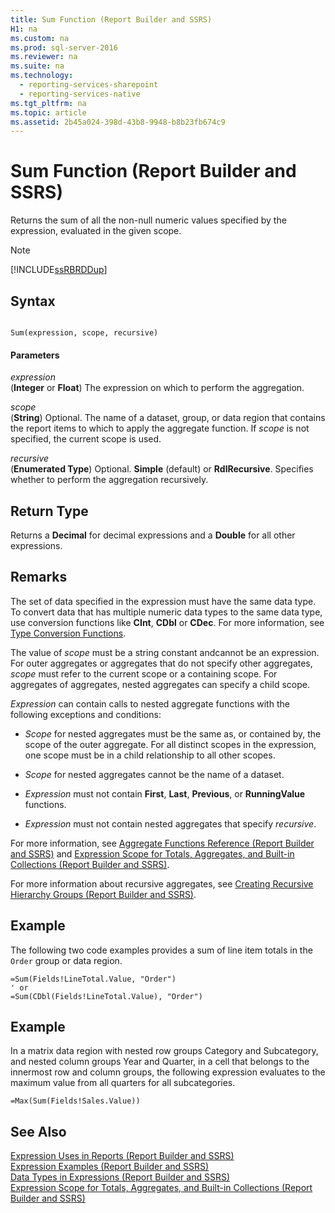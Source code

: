 ```yaml
---
title: Sum Function (Report Builder and SSRS)
H1: na
ms.custom: na
ms.prod: sql-server-2016
ms.reviewer: na
ms.suite: na
ms.technology: 
  - reporting-services-sharepoint
  - reporting-services-native
ms.tgt_pltfrm: na
ms.topic: article
ms.assetid: 2b45a024-398d-43b8-9948-b8b23fb674c9
---
```

# Sum Function (Report Builder and SSRS)
  Returns the sum of all the non-null numeric values specified by the expression, evaluated in the given scope.  
  
> [!NOTE]  
>  [!INCLUDE[ssRBRDDup](../../Topics/TopicNameContainA/includes/ssRBRDDup_md.md)]  
  
## Syntax  
  
```  
  
Sum(expression, scope, recursive)  
```  
  
#### Parameters  
 *expression*  
 (**Integer** or **Float**) The expression on which to perform the aggregation.  
  
 *scope*  
 (**String**) Optional. The name of a dataset, group, or data region that contains the report items to which to apply the aggregate function. If *scope* is not specified, the current scope is used.  
  
 *recursive*  
 (**Enumerated Type**) Optional. **Simple** (default) or **RdlRecursive**. Specifies whether to perform the aggregation recursively.  
  
## Return Type  
 Returns a **Decimal** for decimal expressions and a **Double** for all other expressions.  
  
## Remarks  
 The set of data specified in the expression must have the same data type. To convert data that has multiple numeric data types to the same data type, use conversion functions like **CInt**, **CDbl** or **CDec**. For more information, see [Type Conversion Functions](http://go.microsoft.com/fwlink/?LinkId=96142).  
  
 The value of *scope* must be a string constant andcannot be an expression. For outer aggregates or aggregates that do not specify other aggregates, *scope* must refer to the current scope or a containing scope. For aggregates of aggregates, nested aggregates can specify a child scope.  
  
 *Expression* can contain calls to nested aggregate functions with the following exceptions and conditions:  
  
-   *Scope* for nested aggregates must be the same as, or contained by, the scope of the outer aggregate. For all distinct scopes in the expression, one scope must be in a child relationship to all other scopes.  
  
-   *Scope* for nested aggregates cannot be the name of a dataset.  
  
-   *Expression* must not contain **First**, **Last**, **Previous**, or **RunningValue** functions.  
  
-   *Expression* must not contain nested aggregates that specify *recursive*.  
  
 For more information, see [Aggregate Functions Reference &#40;Report Builder and SSRS&#41;](../../Topics/TopicNameNotContainA/Aggregate-Functions-Reference--Report-Builder-and-SSRS-.md) and [Expression Scope for Totals, Aggregates, and Built-in Collections &#40;Report Builder and SSRS&#41;](../../Topics/TopicNameNotContainA/Expression-Scope-for-Totals--Aggregates--and-Built-in-Collections--Report-Builder-and-SSRS-.md).  
  
 For more information about recursive aggregates, see [Creating Recursive Hierarchy Groups &#40;Report Builder and SSRS&#41;](../../Topics/TopicNameNotContainA/Creating-Recursive-Hierarchy-Groups--Report-Builder-and-SSRS-.md).  
  
## Example  
 The following two code examples provides a sum of line item totals in the `Order` group or data region.  
  
```  
=Sum(Fields!LineTotal.Value, "Order")  
' or   
=Sum(CDbl(Fields!LineTotal.Value), "Order")  
```  
  
## Example  
 In a matrix data region with nested row groups Category and Subcategory, and nested column groups Year and Quarter, in a cell that belongs to the innermost row and column groups, the following expression evaluates to the maximum value from all quarters for all subcategories.  
  
```  
=Max(Sum(Fields!Sales.Value))  
```  
  
## See Also  
 [Expression Uses in Reports &#40;Report Builder and SSRS&#41;](../../Topics/TopicNameNotContainA/Expression-Uses-in-Reports--Report-Builder-and-SSRS-.md)   
 [Expression Examples &#40;Report Builder and SSRS&#41;](../../Topics/TopicNameNotContainA/Expression-Examples--Report-Builder-and-SSRS-.md)   
 [Data Types in Expressions &#40;Report Builder and SSRS&#41;](../../Topics/TopicNameNotContainA/Data-Types-in-Expressions--Report-Builder-and-SSRS-.md)   
 [Expression Scope for Totals, Aggregates, and Built-in Collections &#40;Report Builder and SSRS&#41;](../../Topics/TopicNameNotContainA/Expression-Scope-for-Totals--Aggregates--and-Built-in-Collections--Report-Builder-and-SSRS-.md)  
  
  